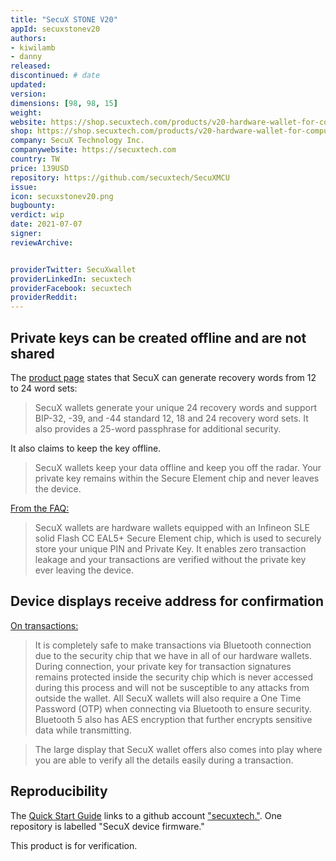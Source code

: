 ```yaml
---
title: "SecuX STONE V20"
appId: secuxstonev20
authors:
- kiwilamb
- danny
released: 
discontinued: # date
updated:
version:
dimensions: [98, 98, 15]
weight: 
website: https://shop.secuxtech.com/products/v20-hardware-wallet-for-computer-mobile-user/
shop: https://shop.secuxtech.com/products/v20-hardware-wallet-for-computer-mobile-user/
company: SecuX Technology Inc.
companywebsite: https://secuxtech.com
country: TW
price: 139USD
repository: https://github.com/secuxtech/SecuXMCU
issue:
icon: secuxstonev20.png
bugbounty:
verdict: wip
date: 2021-07-07
signer:
reviewArchive:


providerTwitter: SecuXwallet
providerLinkedIn: secuxtech
providerFacebook: secuxtech
providerReddit: 
---
```



## Private keys can be created offline and are not shared

The [product page](https://shop.secuxtech.com/products/v20-hardware-wallet-for-computer-mobile-user/) states that SecuX can generate recovery words from 12 to 24 word sets:

> SecuX wallets generate your unique 24 recovery words and support BIP-32, -39, and -44 standard 12, 18 and 24 recovery word sets. It also provides a 25-word passphrase for additional security.

It also claims to keep the key offline.

> SecuX wallets keep your data offline and keep you off the radar. Your private key remains within the Secure Element chip and never leaves the device.

[From the FAQ:](https://secuxtech.com/faq/)

> SecuX wallets are hardware wallets equipped with an Infineon SLE solid Flash CC EAL5+ Secure Element chip, which is used to securely store your unique PIN and Private Key. It enables zero transaction leakage and your transactions are verified without the private key ever leaving the device.

## Device displays receive address for confirmation

[On transactions:](https://secuxtech.com/faq/)

> It is completely safe to make transactions via Bluetooth connection due to the security chip that we have in all of our hardware wallets. During connection, your private key for transaction signatures remains protected inside the security chip which is never accessed during this process and will not be susceptible to any attacks from outside the wallet. All SecuX wallets will also require a One Time Password (OTP) when connecting via Bluetooth to ensure security. Bluetooth 5 also has AES encryption that further encrypts sensitive data while transmitting. 

> The large display that SecuX wallet offers also comes into play where you are able to verify all the details easily during a transaction.


## Reproducibility

The [Quick Start Guide](https://secuxtech.com/secuxtech-download/Payment-EvKit/EvKit-Quick-Start-Guide.pdf) links to a github account ["secuxtech."](https://github.com/secuxtech). One repository is labelled "SecuX device firmware."

This product is for verification.
